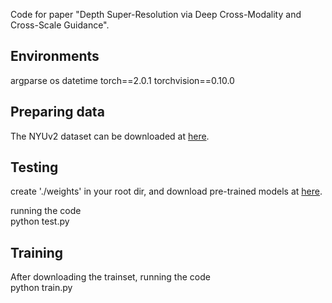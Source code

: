Code for paper "Depth Super-Resolution via Deep Cross-Modality and Cross-Scale Guidance".

Environments
-----
argparse  os  datetime  torch==2.0.1  torchvision==0.10.0

Preparing data
-----
The NYUv2 dataset can be downloaded at [here](baidu.com).

Testing
-----
create './weights' in your root dir, and download pre-trained models at [here](baidu.com).

running the code  
    python test.py

Training
-----
After downloading the trainset, running the code  
    python train.py
